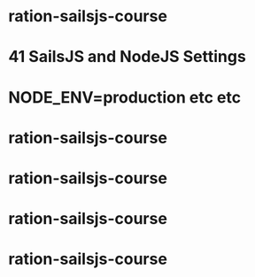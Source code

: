 # ration-sailsjs-course


# 41 SailsJS and NodeJS Settings
# NODE_ENV=production etc etc

# ration-sailsjs-course
# ration-sailsjs-course
# ration-sailsjs-course
# ration-sailsjs-course
